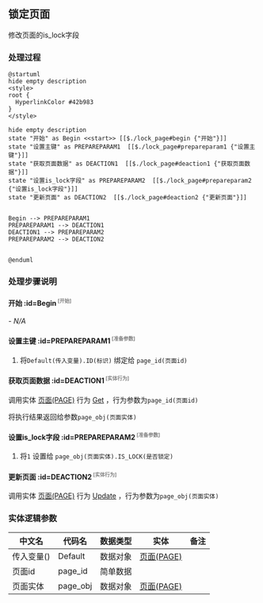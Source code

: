 ## 锁定页面 <!-- {docsify-ignore-all} -->

   修改页面的is_lock字段

### 处理过程

```plantuml
@startuml
hide empty description
<style>
root {
  HyperlinkColor #42b983
}
</style>

hide empty description
state "开始" as Begin <<start>> [[$./lock_page#begin {"开始"}]]
state "设置主键" as PREPAREPARAM1  [[$./lock_page#prepareparam1 {"设置主键"}]]
state "获取页面数据" as DEACTION1  [[$./lock_page#deaction1 {"获取页面数据"}]]
state "设置is_lock字段" as PREPAREPARAM2  [[$./lock_page#prepareparam2 {"设置is_lock字段"}]]
state "更新页面" as DEACTION2  [[$./lock_page#deaction2 {"更新页面"}]]


Begin --> PREPAREPARAM1
PREPAREPARAM1 --> DEACTION1
DEACTION1 --> PREPAREPARAM2
PREPAREPARAM2 --> DEACTION2


@enduml
```


### 处理步骤说明

#### 开始 :id=Begin<sup class="footnote-symbol"> <font color=gray size=1>[开始]</font></sup>



*- N/A*
#### 设置主键 :id=PREPAREPARAM1<sup class="footnote-symbol"> <font color=gray size=1>[准备参数]</font></sup>



1. 将`Default(传入变量).ID(标识)` 绑定给  `page_id(页面id)`

#### 获取页面数据 :id=DEACTION1<sup class="footnote-symbol"> <font color=gray size=1>[实体行为]</font></sup>



调用实体 [页面(PAGE)](module/Wiki/article_page.md) 行为 [Get](module/Wiki/article_page#行为) ，行为参数为`page_id(页面id)`

将执行结果返回给参数`page_obj(页面实体)`

#### 设置is_lock字段 :id=PREPAREPARAM2<sup class="footnote-symbol"> <font color=gray size=1>[准备参数]</font></sup>



1. 将`1` 设置给  `page_obj(页面实体).IS_LOCK(是否锁定)`

#### 更新页面 :id=DEACTION2<sup class="footnote-symbol"> <font color=gray size=1>[实体行为]</font></sup>



调用实体 [页面(PAGE)](module/Wiki/article_page.md) 行为 [Update](module/Wiki/article_page#行为) ，行为参数为`page_obj(页面实体)`



### 实体逻辑参数

|    中文名   |    代码名    |  数据类型    |  实体   |备注 |
| --------| --------| -------- | -------- | --------   |
|传入变量(<i class="fa fa-check"/></i>)|Default|数据对象|[页面(PAGE)](module/Wiki/article_page.md)||
|页面id|page_id|简单数据|||
|页面实体|page_obj|数据对象|[页面(PAGE)](module/Wiki/article_page.md)||
